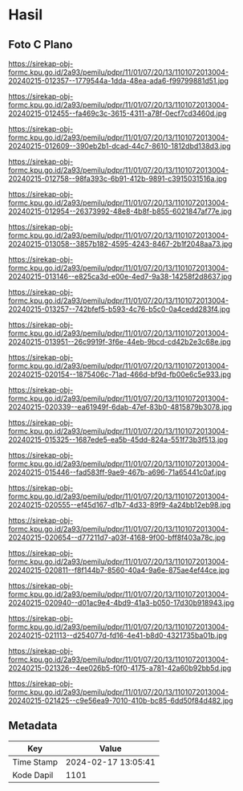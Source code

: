 # Hasil

## Foto C Plano

https://sirekap-obj-formc.kpu.go.id/2a93/pemilu/pdpr/11/01/07/20/13/1101072013004-20240215-012357--1779544a-1dda-48ea-ada6-f99799881d51.jpg

https://sirekap-obj-formc.kpu.go.id/2a93/pemilu/pdpr/11/01/07/20/13/1101072013004-20240215-012455--fa469c3c-3615-4311-a78f-0ecf7cd3460d.jpg

https://sirekap-obj-formc.kpu.go.id/2a93/pemilu/pdpr/11/01/07/20/13/1101072013004-20240215-012609--390eb2b1-dcad-44c7-8610-1812dbd138d3.jpg

https://sirekap-obj-formc.kpu.go.id/2a93/pemilu/pdpr/11/01/07/20/13/1101072013004-20240215-012758--98fa393c-6b91-412b-9891-c3915031516a.jpg

https://sirekap-obj-formc.kpu.go.id/2a93/pemilu/pdpr/11/01/07/20/13/1101072013004-20240215-012954--26373992-48e8-4b8f-b855-6021847af77e.jpg

https://sirekap-obj-formc.kpu.go.id/2a93/pemilu/pdpr/11/01/07/20/13/1101072013004-20240215-013058--3857b182-4595-4243-8467-2b1f2048aa73.jpg

https://sirekap-obj-formc.kpu.go.id/2a93/pemilu/pdpr/11/01/07/20/13/1101072013004-20240215-013146--e825ca3d-e00e-4ed7-9a38-14258f2d8637.jpg

https://sirekap-obj-formc.kpu.go.id/2a93/pemilu/pdpr/11/01/07/20/13/1101072013004-20240215-013257--742bfef5-b593-4c76-b5c0-0a4cedd283f4.jpg

https://sirekap-obj-formc.kpu.go.id/2a93/pemilu/pdpr/11/01/07/20/13/1101072013004-20240215-013951--26c9919f-3f6e-44eb-9bcd-cd42b2e3c68e.jpg

https://sirekap-obj-formc.kpu.go.id/2a93/pemilu/pdpr/11/01/07/20/13/1101072013004-20240215-020154--1875406c-71ad-466d-bf9d-fb00e6c5e933.jpg

https://sirekap-obj-formc.kpu.go.id/2a93/pemilu/pdpr/11/01/07/20/13/1101072013004-20240215-020339--ea61949f-6dab-47ef-83b0-4815879b3078.jpg

https://sirekap-obj-formc.kpu.go.id/2a93/pemilu/pdpr/11/01/07/20/13/1101072013004-20240215-015325--1687ede5-ea5b-45dd-824a-551f73b3f513.jpg

https://sirekap-obj-formc.kpu.go.id/2a93/pemilu/pdpr/11/01/07/20/13/1101072013004-20240215-015446--fad583ff-9ae9-467b-a696-71a65441c0af.jpg

https://sirekap-obj-formc.kpu.go.id/2a93/pemilu/pdpr/11/01/07/20/13/1101072013004-20240215-020555--ef45d167-d1b7-4d33-89f9-4a24bb12eb98.jpg

https://sirekap-obj-formc.kpu.go.id/2a93/pemilu/pdpr/11/01/07/20/13/1101072013004-20240215-020654--d77211d7-a03f-4168-9f00-bff8f403a78c.jpg

https://sirekap-obj-formc.kpu.go.id/2a93/pemilu/pdpr/11/01/07/20/13/1101072013004-20240215-020811--f8f144b7-8560-40a4-9a6e-875ae4ef44ce.jpg

https://sirekap-obj-formc.kpu.go.id/2a93/pemilu/pdpr/11/01/07/20/13/1101072013004-20240215-020940--d01ac9e4-4bd9-41a3-b050-17d30b918943.jpg

https://sirekap-obj-formc.kpu.go.id/2a93/pemilu/pdpr/11/01/07/20/13/1101072013004-20240215-021113--d254077d-fd16-4e41-b8d0-4321735ba01b.jpg

https://sirekap-obj-formc.kpu.go.id/2a93/pemilu/pdpr/11/01/07/20/13/1101072013004-20240215-021326--4ee026b5-f0f0-4175-a781-42a60b92bb5d.jpg

https://sirekap-obj-formc.kpu.go.id/2a93/pemilu/pdpr/11/01/07/20/13/1101072013004-20240215-021425--c9e56ea9-7010-410b-bc85-6dd50f84d482.jpg


## Metadata

| Key        | Value               |
| ---------- | ------------------- |
| Time Stamp | 2024-02-17 13:05:41 |
| Kode Dapil | 1101                |



